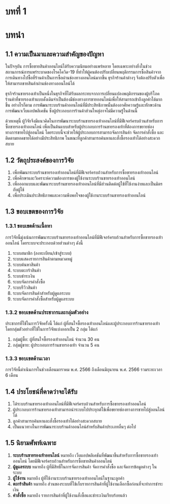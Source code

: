# บทที่ 1
# บทนำ

## 1.1 ความเป็นมาและความสำคัญของปัญหา

ในปัจจุบัน การซื้อขายสินค้าออนไลน์ได้รับความนิยมอย่างแพร่หลาย โดยเฉพาะอย่างยิ่งในช่วงสถานการณ์การแพร่ระบาดของโรคโควิด-19 ที่ทำให้ผู้คนต้องปรับเปลี่ยนพฤติกรรมการซื้อสินค้าจากการเดินทางไปซื้อที่ร้านค้าเป็นการซื้อผ่านช่องทางออนไลน์มากขึ้น ธุรกิจร้านค้าต่างๆ จึงต้องปรับตัวเพื่อให้สามารถขายสินค้าผ่านช่องทางออนไลน์ได้ 

ธุรกิจร้านขายรองเท้าเป็นหนึ่งในธุรกิจที่ได้รับผลกระทบจากการเปลี่ยนแปลงพฤติกรรมของผู้บริโภค ร้านค้าที่ขายรองเท้าแบบดั้งเดิมจำเป็นต้องมีช่องทางการขายออนไลน์เพื่อให้สามารถเข้าถึงลูกค้าได้มากขึ้น อย่างไรก็ตาม การพัฒนาระบบร้านค้าออนไลน์ที่มีประสิทธิภาพนั้นต้องอาศัยความรู้และทักษะด้านการพัฒนาเว็บแอปพลิเคชัน ซึ่งผู้ประกอบการร้านค้าส่วนใหญ่อาจไม่มีความรู้ในด้านนี้

ด้วยเหตุนี้ ผู้วิจัยจึงมีแนวคิดในการพัฒนาระบบร้านขายรองเท้าออนไลน์ที่มีฟีเจอร์ครบถ้วนสำหรับการซื้อขายรองเท้าออนไลน์ เพื่อเป็นต้นแบบสำหรับผู้ประกอบการร้านขายรองเท้าที่ต้องการขยายช่องทางการขายไปสู่ออนไลน์ โดยระบบนี้จะช่วยให้ผู้ประกอบการสามารถจัดการสินค้า จัดการคำสั่งซื้อ และติดตามยอดขายได้อย่างมีประสิทธิภาพ ในขณะที่ลูกค้าสามารถค้นหาและสั่งซื้อรองเท้าได้อย่างสะดวกสบาย

## 1.2 วัตถุประสงค์ของการวิจัย

1. เพื่อพัฒนาระบบร้านขายรองเท้าออนไลน์ที่มีฟีเจอร์ครบถ้วนสำหรับการซื้อขายรองเท้าออนไลน์
2. เพื่อศึกษาและวิเคราะห์ความต้องการของผู้ใช้งานระบบร้านขายรองเท้าออนไลน์
3. เพื่อออกแบบและพัฒนาระบบร้านขายรองเท้าออนไลน์ที่มีส่วนติดต่อผู้ใช้ที่ใช้งานง่ายและเป็นมิตรกับผู้ใช้
4. เพื่อประเมินประสิทธิภาพและความพึงพอใจของผู้ใช้งานระบบร้านขายรองเท้าออนไลน์

## 1.3 ขอบเขตของการวิจัย

### 1.3.1 ขอบเขตด้านเนื้อหา

การวิจัยนี้มุ่งเน้นการพัฒนาระบบร้านขายรองเท้าออนไลน์ที่มีฟีเจอร์ครบถ้วนสำหรับการซื้อขายรองเท้าออนไลน์ โดยระบบจะประกอบด้วยส่วนต่างๆ ดังนี้

1. ระบบสมาชิก (ลงทะเบียน/เข้าสู่ระบบ)
2. ระบบแสดงรายการสินค้าตามหมวดหมู่
3. ระบบค้นหาสินค้า
4. ระบบตะกร้าสินค้า
5. ระบบชำระเงิน
6. ระบบจัดการคำสั่งซื้อ
7. ระบบรีวิวสินค้า
8. ระบบจัดการสินค้าสำหรับผู้ดูแลระบบ
9. ระบบจัดการคำสั่งซื้อสำหรับผู้ดูแลระบบ

### 1.3.2 ขอบเขตด้านประชากรและกลุ่มตัวอย่าง

ประชากรที่ใช้ในการวิจัยครั้งนี้ ได้แก่ ผู้ที่สนใจซื้อรองเท้าออนไลน์และผู้ประกอบการร้านขายรองเท้า โดยกลุ่มตัวอย่างที่ใช้ในการวิจัยแบ่งออกเป็น 2 กลุ่ม ได้แก่

1. กลุ่มผู้ซื้อ: ผู้ที่สนใจซื้อรองเท้าออนไลน์ จำนวน 30 คน
2. กลุ่มผู้ขาย: ผู้ประกอบการร้านขายรองเท้า จำนวน 5 คน

### 1.3.3 ขอบเขตด้านเวลา

การวิจัยนี้ดำเนินการในช่วงเดือนมกราคม พ.ศ. 2566 ถึงเดือนมิถุนายน พ.ศ. 2566 รวมระยะเวลา 6 เดือน

## 1.4 ประโยชน์ที่คาดว่าจะได้รับ

1. ได้ระบบร้านขายรองเท้าออนไลน์ที่มีฟีเจอร์ครบถ้วนสำหรับการซื้อขายรองเท้าออนไลน์
2. ผู้ประกอบการร้านขายรองเท้าสามารถนำระบบไปประยุกต์ใช้เพื่อขยายช่องทางการขายไปสู่ออนไลน์ได้
3. ลูกค้าสามารถค้นหาและสั่งซื้อรองเท้าได้อย่างสะดวกสบาย
4. เป็นแนวทางในการพัฒนาระบบร้านค้าออนไลน์สำหรับสินค้าประเภทอื่นๆ ต่อไป

## 1.5 นิยามศัพท์เฉพาะ

1. **ระบบร้านขายรองเท้าออนไลน์** หมายถึง เว็บแอปพลิเคชันที่พัฒนาขึ้นสำหรับการซื้อขายรองเท้าออนไลน์ โดยมีฟีเจอร์ครบถ้วนสำหรับการซื้อขายสินค้าออนไลน์
2. **ผู้ดูแลระบบ** หมายถึง ผู้ที่มีสิทธิ์ในการจัดการสินค้า จัดการคำสั่งซื้อ และจัดการข้อมูลต่างๆ ในระบบ
3. **ผู้ใช้งาน** หมายถึง ผู้ที่ใช้งานระบบร้านขายรองเท้าออนไลน์ในฐานะลูกค้า
4. **ตะกร้าสินค้า** หมายถึง ส่วนของระบบที่ใช้เก็บรายการสินค้าที่ผู้ใช้งานเลือกซื้อก่อนที่จะทำการชำระเงิน
5. **คำสั่งซื้อ** หมายถึง รายการสินค้าที่ผู้ใช้งานสั่งซื้อและชำระเงินเรียบร้อยแล้ว 